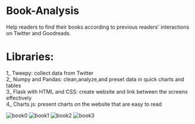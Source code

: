 # Book-Analysis
Help readers to find their books according to previous readers' interactions on Twitter and Goodreads.
# Libraries:
1_ Tweepy: collect data from Twitter  
2_ Numpy and Pandas: clean,analyze,and preset data in quick charts and tables   
3_ Flask with HTML and CSS: create website and link between the screens effectively   
4_ Charts js: present charts on the website that are easy to read 


![book0](https://user-images.githubusercontent.com/41467299/213919593-36d3c406-e1f5-4f1c-8769-f0f377083e6f.png)
![book1](https://user-images.githubusercontent.com/41467299/213919615-b3060b0a-a7b5-4d59-a3e3-983b1f8c311a.png)
![book2](https://user-images.githubusercontent.com/41467299/213919630-5ec88e96-7b10-4db6-b8dd-d07035ada9b4.png)
![book3](https://user-images.githubusercontent.com/41467299/213919635-4100338d-8efe-4c83-89f7-4a3c3d62da3e.png)

